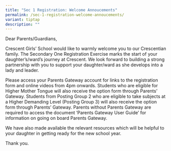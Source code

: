 ```yaml
---
title: "Sec 1 Registration: Welcome Annoucements"
permalink: /sec-1-registration-welcome-annoucements/
variant: tiptap
description: ""
---
```

<p>Dear Parents/Guardians, &nbsp;</p>
<p></p>
<p>Crescent Girls’ School would like to warmly welcome you to our Crescentian
family. The Secondary One Registration Exercise marks the start of your
daughter’s/ward’s journey at Crescent. We look forward to building a strong
partnership with you to support your daughter/ward as she develops into
a lady and leader.&nbsp;&nbsp;</p>
<p>Please access your Parents Gateway account for links to the registration
form and online videos from 4pm onwards. Students who are eligible for
Higher Mother Tongue will also receive the option form through Parents’
Gateway. Students from Posting Group 2 who are eligible to take subjects
at a Higher Demanding Level (Posting Group 3) will also receive the option
form through Parents’ Gateway. Parents without Parents Gateway are required
to access the document ‘Parents Gateway User Guide’ for information on
going on board Parents Gateway.&nbsp;&nbsp;</p>
<p>We have also made available the relevant resources which will be helpful
to your daughter in getting ready for the new school year.&nbsp;</p>
<p>Thank you.&nbsp;</p>
<p></p>
<h4></h4>
<p></p>